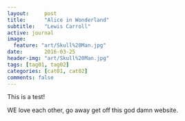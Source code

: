 ```yaml
---
layout:     post
title:      "Alice in Wonderland"
subtitle:   "Lewis Carroll"
active: journal
image:
  feature: "art/Skull%20Man.jpg"
date:       2016-03-25
header-img: "art/Skull%20Man.jpg"
tags: [tag01, tag02]
categories: [cat01, cat02]
comments: false
---
```

This is a test!

WE love each other, go away get off this god damn website. 
